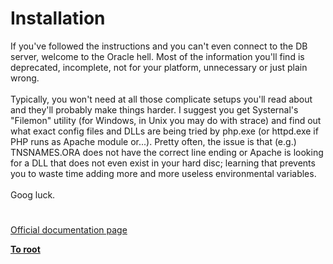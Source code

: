 # Installation




<div class="phpcode"><span class="html">
If you&apos;ve followed the instructions and you can&apos;t even connect to the DB server, welcome to the Oracle hell. Most of the information you&apos;ll find is deprecated, incomplete, not for your platform, unnecessary or just plain wrong.
<br>
<br>Typically, you won&apos;t need at all those complicate setups you&apos;ll read about and they&apos;ll probably make things harder. I suggest you get Systernal&apos;s &quot;Filemon&quot; utility (for Windows, in Unix you may do with strace) and find out what exact config files and DLLs are being tried by php.exe (or httpd.exe if PHP runs as Apache module or...). Pretty often, the issue is that (e.g.) TNSNAMES.ORA does not have the correct line ending or Apache is looking for a DLL that does not even exist in your hard disc; learning that prevents you to waste time adding more and more useless environmental variables.
<br>
<br>Goog luck.</span>
</div>
  

#

[Official documentation page](https://www.php.net/manual/en/oci8.installation.php)

**[To root](/README.md)**